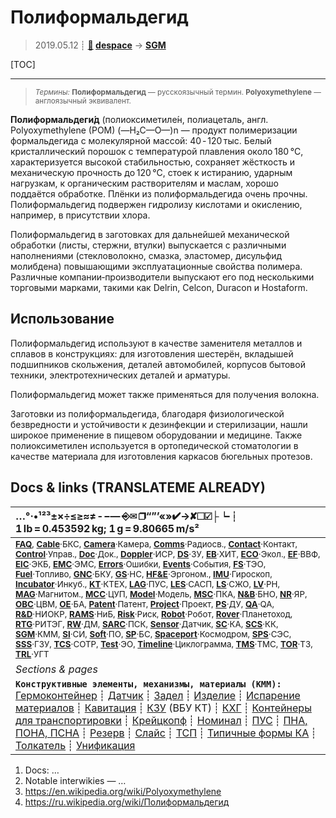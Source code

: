 # Полиформальдегид
> 2019.05.12 ┊ **[🚀](../index/index.md) [despace](index.md)** → **[SGM](sgm.md)**

[TOC]

---

> <small>*Термины:* **Полиформальдегид** — русскоязычный термин. **Polyoxymethylene** — англоязычный эквивалент.</small>

**Полиформальдеги́д** (полиоксиметиле́н, полиацеталь, англ. Polyoxymethylene (POM) (—Н₂С—О—)n — продукт полимеризации формальдегида с молекулярной массой: 40 ‑ 120 тыс. Белый кристаллический порошок с температурой плавления около 180 °C, характеризуется высокой стабильностью, сохраняет жёсткость и механическую прочность до 120 °C, стоек к истиранию, ударным нагрузкам, к органическим растворителям и маслам, хорошо поддаётся обработке. Плёнки из полиформальдегида очень прочны. Полиформальдегид подвержен гидролизу кислотами и окислению, например, в присутствии хлора.

Полиформальдегид в заготовках для дальнейшей механической обработки (листы, стержни, втулки) выпускается с различными наполнениями (стекловолокно, смазка, эластомер, дисульфид молибдена) повышающими эксплуатационные свойства полимера. Различные компании‑производители выпускают его под несколькими торговыми марками, такими как Delrin, Celcon, Duracon и Hostaform.



## Использование
Полиформальдегид используют в качестве заменителя металлов и сплавов в конструкциях: для изготовления шестерён, вкладышей подшипников скольжения, деталей автомобилей, корпусов бытовой техники, электротехнических деталей и арматуры.

Полиформальдегид может также применяться для получения волокна.

Заготовки из полиформальдегида, благодаря физиологической безвредности и устойчивости к дезинфекции и стерилизации, нашли широкое применение в пищевом оборудовании и медицине. Также полиоксиметилен используется в ортопедической стоматологии в качестве материала для изготовления каркасов бюгельных протезов.



<p style="page-break-after:always"> </p>

## Docs & links (TRANSLATEME ALREADY)
|…°·•¹²³±×÷≤≥≈≠ ‑ −— ⎆✉ ❐“”’«»✔→✘☐☑├┕┆ 1 lb = 0.453592 kg; 1 g = 9.80665 m/s²|
|:--|
|<small>**[FAQ](faq.md)**, **[Cable](cable.md)**·БКС, **[Camera](camera.md)**·Камера, **[Comms](comms.md)**·Радиосв., **[Contact](contact.md)**·Контакт, **[Control](control.md)**·Управ., **[Doc](doc.md)**·Док., **[Doppler](doppler.md)**·ИСР, **[DS](ds.md)**·ЗУ, **[EB](eb.md)**·ХИТ, **[ECO](ecology.md)**·Экол., **[EF](ef.md)**·ВВФ, **[ElC](elc.md)**·ЭКБ, **[EMC](emc.md)**·ЭМС, **[Errors](error.md)**·Ошибки, **[Events](event.md)**·События, **[FS](fs.md)**·ТЭО, **[Fuel](fuel.md)**·Топливо, **[GNC](gnc.md)**·БКУ, **[GS](scs.md)**·НС, **[HF&E](hfe.md)**·Эргоном., **[IMU](imu.md)**·Гироскоп, **[Incubator](incubator.md)**·Инкуб., **[KT](kt.md)**·КТЕХ, **[LAG](lag.md)**·ПУC, **[LES](les.md)**·САСП, **[LS](ls.md)**·СЖО, **[LV](lv.md)**·РН, **[MAG](mag.md)**·Магнитом., **[MCC](mcc.md)**·ЦУП, **[Model](model.md)**·Модель, **[MSC](sc.md)**·ПКА, **[N&B](nnb.md)**·БНО, **[NR](nr.md)**·ЯР, **[OBC](obc.md)**·ЦВМ, **[OE](oe.md)**·БА, **[Patent](патент.md)**·Патент, **[Project](project.md)**·Проект, **[PS](ps.md)**·ДУ, **[QA](quality.md)**·QA, **[R&D](rnd.md)**·НИОКР, **[RAMS](rams.md)**·НиБ, **[Risk](risk.md)**·Риск, **[Robot](robotics.md)**·Робот, **[Rover](rover.md)**·Планетоход, **[RTG](rtg.md)**·РИТЭГ, **[RW](rw.md)**·ДМ, **[SARC](sarc.md)**·ПСК, **[Sensor](sensor.md)**·Датчик, **[SC](sc.md)**·КА, **[SCS](scs.md)**·КК, **[SGM](sgm.md)**·КММ, **[SI](si.md)**·СИ, **[Soft](soft.md)**·ПО, **[SP](sp.md)**·БС, **[Spaceport](spaceport.md)**·Космодром, **[SPS](sps.md)**·СЭС, **[SSS](sss.md)**·ГЗУ, **[TCS](tcs.md)**·СОТР, **[Test](test.md)**·ЭО, **[Timeline](timeline.md)**·Циклограмма, **[TMS](tms.md)**·ТМС, **[TOR](tor.md)**·ТЗ, **[TRL](trl.md)**·УГТ</small>|
|*Sections & pages*|
|**`Конструктивные элементы, механизмы, материалы (КММ):`**<br> [Гермоконтейнер](гермоконтейнер.md) ┊ [Датчик](sensor.md) ┊ [Задел](margin.md) ┊ [Изделие](unit.md) ┊ [Испарение материалов](mat_sublime.md) ┊ [Кавитация](cavitation.md) ┊ [КЗУ](cinu.md) (ВБУ КТ) ┊ [КХГ](cgs.md) ┊ [Контейнеры для транспортировки](ship_contain.md) ┊ [Крейцкопф](crosshead.md) ┊ [Номинал](nominal.md) ┊ [ПУС](lag.md) ┊ [ПНА, ПОНА, ПСНА](aiad.md) ┊ [Резерв](reserve.md) ┊ [Слайс](слайс.md) ┊ [ТСП](tsp.md) ┊ [Типичные формы КА](sc_ts.md) ┊ [Толкатель](толкатель.md) ┊ [Унификация](commonality.md) |

   1. Docs: …
   1. Notable interwikies — …
   1. <https://en.wikipedia.org/wiki/Polyoxymethylene>
   1. <https://ru.wikipedia.org/wiki/Полиформальдегид>
